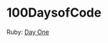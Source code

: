 # 100DaysofCode

Ruby:
[Day One](https://github.com/SincerelyBrittany/100DaysofCode/blob/master/ruby/Day_1_Understanding_Iterators.rb)
